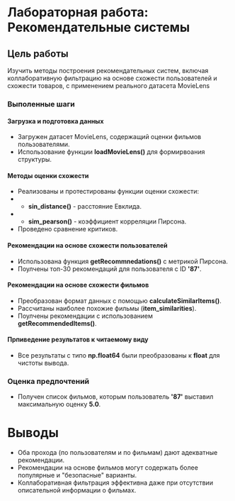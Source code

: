 # Лабораторная работа: Рекомендательные системы

## Цель работы
Изучить методы построения рекомендательных систем, включая коллаборативную фильтрацию на основе схожести пользователей и схожести товаров, с применением реального датасета MovieLens

### Выполенные шаги
#### Загрузка и подготовка данных
- Загружен датасет MovieLens, содержащий оценки фильмов пользователями.
- Использование функции **loadMovieLens()** для формирвоания структуры.

#### Методы оценки схожести
- Реализованы и протестированы функции оценки схожести:
- - **sin_distance()** - расстояние Евклида.
- - **sim_pearson()** - коэффициент корреляции Пирсона.
- Проведено сравнение критиков.

#### Рекомендации на основе схожести пользователей
- Использована функция **getRecommnedations()** с метрикой Пирсона.
- Поулчены топ-30 рекомендаций для пользователя с ID **'87'**.

#### Рекомендации на основе схожести фильмов
- Преобразован формат данных с помощью **calculateSimilarItems()**.
- Рассчитаны наиболее похожие фильмы (**item_similarities**).
- Поулчены рекомендации с использованием **getRecommendedItems()**.

#### Прпиведение результатов к читаемому виду
- Все результаты с типо **np.float64** были преобразованы к **float** для чистоты вывода.

### Оценка предпочтений
- Получен список фильмов, которым пользователь **'87'** выставил максимальную оценку **5.0**.

# Выводы
- Оба прохода (по пользователям и по фильмам) дают адекватные рекомендации.
- Рекомендации на основе фильмов могут содержать более популярные и "безопасные" варианты.
- Коллаборативная фильтрация эффективна даже при отсутствии описательной информации о фильмах.
